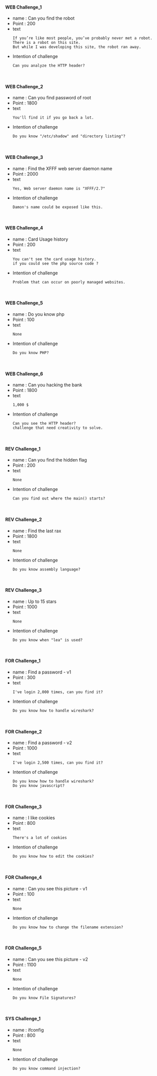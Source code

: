#### WEB Challenge_1
- name  : Can you find the robot
- Point : 200
- text
  <pre><code>If you’re like most people, you’ve probably never met a robot.
  There is a robot on this site.
  But while I was developing this site, the robot ran away.
  </code></pre>
- Intention of challenge
  <pre><code>Can you analyze the HTTP header?
  </code></pre>
  
<br>

#### WEB Challenge_2
- name  : Can you find password of root
- Point : 1800
- text
  <pre><code>You'll find it if you go back a lot.
  </code></pre>
- Intention of challenge
  <pre><code>Do you know "/etc/shadow" and "directory listing"?
  </code></pre>
  
<br>
  
#### WEB Challenge_3
- name  : Find the XFFF web server daemon name
- Point : 2000
- text
  <pre><code>Yes, Web server daemon name is "XFFF/2.7"
  </code></pre>
- Intention of challenge
  <pre><code>Damon's name could be exposed like this.
  </code></pre>

<br>
  
#### WEB Challenge_4
- name  :  Card Usage history
- Point : 200
- text
  <pre><code>You can't see the card usage history.
  if you could see the php source code ?
  </code></pre>
- Intention of challenge
  <pre><code>Problem that can occur on poorly managed websites.
  </code></pre>
  
<br>
  
#### WEB Challenge_5
- name  :  Do you know php
- Point : 100
- text
  <pre><code>None
  </code></pre>
- Intention of challenge
  <pre><code>Do you know PHP?
  </code></pre>  
  
<br>
  
#### WEB Challenge_6
- name  : Can you hacking the bank
- Point : 1800
- text
  <pre><code>1,000 $
  </code></pre>
- Intention of challenge
  <pre><code>Can you see the HTTP header?
  challenge that need creativity to solve.
  </code></pre>  
  
<br>
  
#### REV Challenge_1
- name  : Can you find the hidden flag
- Point : 200
- text
  <pre><code>None
  </code></pre>
- Intention of challenge
  <pre><code>Can you find out where the main() starts?
  </code></pre>
  
<br>
  
#### REV Challenge_2
- name  : Find the last rax
- Point : 1800
- text
  <pre><code>None
  </code></pre>
- Intention of challenge
  <pre><code>Do you know assembly language?
  </code></pre>
  
<br>  
  
#### REV Challenge_3
- name  : Up to 15 stars
- Point : 1000
- text
  <pre><code>None
  </code></pre>
- Intention of challenge
  <pre><code>Do you know when "lea" is used?
  </code></pre>

<br>  
  
#### FOR Challenge_1
- name  : Find a password - v1
- Point : 300
- text
  <pre><code>I've login 2,000 times, can you find it?
  </code></pre>
- Intention of challenge
  <pre><code>Do you know how to handle wireshark?
  </code></pre>

<br>  
  
#### FOR Challenge_2
- name  : Find a password - v2
- Point : 1000
- text
  <pre><code>I've login 2,500 times, can you find it?
  </code></pre>
- Intention of challenge
  <pre><code>Do you know how to handle wireshark?
  Do you know javascript?
  </code></pre>

<br>  
  
#### FOR Challenge_3
- name  : I like cookies
- Point : 800
- text
  <pre><code>There's a lot of cookies
  </code></pre>
- Intention of challenge
  <pre><code>Do you know how to edit the cookies?
  </code></pre>

<br>  
  
#### FOR Challenge_4
- name  : Can you see this picture - v1
- Point : 100
- text
  <pre><code>None
  </code></pre>
- Intention of challenge
  <pre><code>Do you know how to change the filename extension?
  </code></pre>
  
<br>  
  
#### FOR Challenge_5
- name  : Can you see this picture - v2
- Point : 1100
- text
  <pre><code>None
  </code></pre>
- Intention of challenge
  <pre><code>Do you know File Signatures?
  </code></pre>

<br>  
  
#### SYS Challenge_1
- name  : ifconfig
- Point : 800
- text
  <pre><code>None
  </code></pre>
- Intention of challenge
  <pre><code>Do you know command injection?
  </code></pre>
